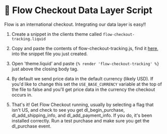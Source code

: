 # 🌊 Flow Checkout Data Layer Script

Flow is an international checkout. Integrating our data layer is easy!!

1. Create a snippet in the clients theme called `flow-checkout-tracking.liquid`

2. Copy and paste the contents of flow-checkout-tracking.js, find it [here](https://github.com/elephantsneverforget/flow_checkout/blob/main/flow-checkout-tracking.js), into the snippet file you just created.

3. Open 'theme.liquid' and paste `{% render 'flow-checkout-tracking' %}`  just above the closing body tag.

4. By default we send price data in the default currency (likely USD). If you'd like to change this set the `USE_BASE_CURRENCY` variable at the top of the file to false and you'll get price data in the currency the checkout occurs in.

5. That's it! Get Flow Checkout running, usually by selecting a flag that isn't US, and check to see you get dl_begin_purchase, dl_add_shipping_info, and dl_add_payment_info. If you do, it's been installed correctly. Run a test purchase and make sure you get the dl_purchase event.